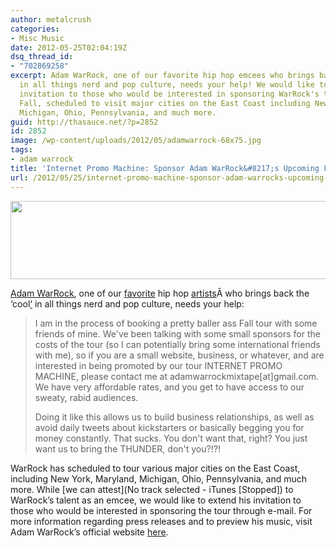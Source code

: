 ```yaml
---
author: metalcrush
categories:
- Misc Music
date: 2012-05-25T02:04:19Z
dsq_thread_id:
- "702869258"
excerpt: Adam WarRock, one of our favorite hip hop emcees who brings back the 'cool'
  in all things nerd and pop culture, needs your help! We would like to extend his
  invitation to those who would be interested in sponsoring WarRock's tour this coming
  Fall, scheduled to visit major cities on the East Coast including New York, Maryland,
  Michigan, Ohio, Pennsylvania, and much more.
guid: http://thasauce.net/?p=2852
id: 2852
image: /wp-content/uploads/2012/05/adamwarrock-68x75.jpg
tags:
- adam warrock
title: 'Internet Promo Machine: Sponsor Adam WarRock&#8217;s Upcoming Fall Tour'
url: /2012/05/25/internet-promo-machine-sponsor-adam-warrocks-upcoming-fall-tour/
---
```


<center>
  <a href="http://thasauce.net/wp-content/uploads/2012/05/adam-warrock_banner.png"><img class="aligncenter size-full wp-image-2857" title="adam-warrock_banner" src="http://thasauce.net/wp-content/uploads/2012/05/adam-warrock_banner.png" alt="" width="525" height="125" srcset="http://thasauce.net/wp-content/uploads/2012/05/adam-warrock_banner.png 525w, http://thasauce.net/wp-content/uploads/2012/05/adam-warrock_banner-300x71.png 300w, http://thasauce.net/wp-content/uploads/2012/05/adam-warrock_banner-75x17.png 75w" sizes="(max-width: 525px) 100vw, 525px" /></a>
</center>


  
[Adam WarRock](http://adamwarrock.com/), one of our [favorite](http://thasauce.net/2011/08/23/quick-look-mega-rans-pump-it-up-feat-adam-warrock/) hip hop [artists](http://thasauce.net/2012/02/25/the-vs-tour-w-mega-ran-willie-evans-jr-adam-warrock-dj-dn%C2%B3/)Â who brings back the &#8216;cool[&#8216;](http://thasauce.net/2012/04/07/adam-warrocks-ghostal-ep-out-now/) in all things nerd and pop culture, needs your help:

> I am in the process of booking a pretty baller ass Fall tour with some friends of mine. We've been talking with some small sponsors for the costs of the tour (so I can potentially bring some international friends with me), so if you are a small website, business, or whatever, and are interested in being promoted by our tour INTERNET PROMO MACHINE, please contact me at adamwarrockmixtape[at]gmail.com. We have very affordable rates, and you get to have access to our sweaty, rabid audiences.
> 
> Doing it like this allows us to build business relationships, as well as avoid daily tweets about kickstarters or basically begging you for money constantly. That sucks. You don't want that, right? You just want us to bring the THUNDER, don't you?!?!

WarRock has scheduled to tour various major cities on the East Coast, including New York, Maryland, Michigan, Ohio, Pennsylvania, and much more. While [we can attest](No track selected - iTunes [Stopped]) to WarRock&#8217;s talent as an emcee, we would like to extend his invitation to those who would be interested in sponsoring the tour through e-mail. For more information regarding press releases and to preview his music, visit Adam WarRock&#8217;s official website [here](http://www.adamwarrock.com/).
